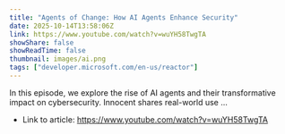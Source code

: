 ```yaml
---
title: "Agents of Change: How AI Agents Enhance Security"
date: 2025-10-14T13:58:06Z
link: https://www.youtube.com/watch?v=wuYH58TwgTA
showShare: false
showReadTime: false
thumbnail: images/ai.png
tags: ["developer.microsoft.com/en-us/reactor"]
---
```

In this episode, we explore the rise of AI agents and their transformative impact on cybersecurity. Innocent shares real-world use ...

- Link to article: https://www.youtube.com/watch?v=wuYH58TwgTA